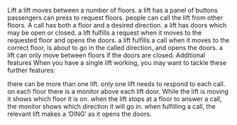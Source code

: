 Lift
a lift moves between a number of floors.
a lift has a panel of buttons passengers can press to request floors.
people can call the lift from other floors. A call has both a floor and a desired direction.
a lift has doors which may be open or closed.
a lift fulfills a request when it moves to the requested floor and opens the doors.
a lift fulfills a call when it moves to the correct floor, is about to go in the called direction, and opens the doors.
a lift can only move between floors if the doors are closed.
Additional features
When you have a single lift working, you may want to tackle these further features:

there can be more than one lift.
only one lift needs to respond to each call.
on each floor there is a monitor above each lift door. While the lift is moving it shows which floor it is on.
when the lift stops at a floor to answer a call, the monitor shows which direction it will go in.
when fulfilling a call, the relevant lift makes a ‘DING’ as it opens the doors.
